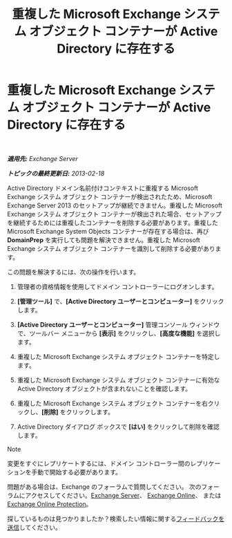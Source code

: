 ﻿---
title: '重複した Microsoft Exchange システム オブジェクト コンテナーが Active Directory に存在する'
TOCTitle: 重複した Microsoft Exchange システム オブジェクト コンテナーが Active Directory に存在する
ms:assetid: cd0f45ab-89de-4653-b50d-c1157c2329d5
ms:mtpsurl: https://technet.microsoft.com/ja-jp/library/ms.exch.setupreadiness.adiniterrorrule(v=EXCHG.150)
ms:contentKeyID: 48270055
ms.date: 04/24/2018
mtps_version: v=EXCHG.150
ms.translationtype: HT
---

# 重複した Microsoft Exchange システム オブジェクト コンテナーが Active Directory に存在する

 

_**適用先:** Exchange Server_

_**トピックの最終更新日:** 2013-02-18_

Active Directory ドメイン名前付けコンテキストに重複する Microsoft Exchange システム オブジェクト コンテナーが検出されたため、Microsoft Exchange Server 2013 のセットアップが継続できません。重複した Microsoft Exchange システム オブジェクト コンテナーが検出された場合、セットアップを継続するためには重複したコンテナーを削除する必要があります。重複した Microsoft Exchange System Objects コンテナーが存在する場合は、再び **DomainPrep** を実行しても問題を解決できません。重複した Microsoft Exchange システム オブジェクト コンテナーを識別して削除する必要があります。

この問題を解決するには、次の操作を行います。

1.  管理者の資格情報を使用してドメイン コントローラーにログオンします。

2.  **\[管理ツール\]** で、**\[Active Directory ユーザーとコンピューター\]** をクリックします。

3.  **\[Active Directory ユーザーとコンピューター\]** 管理コンソール ウィンドウで、ツールバー メニューから **\[表示\]** をクリックし、**\[高度な機能\]** を選択します。

4.  重複した Microsoft Exchange システム オブジェクト コンテナーを特定します。

5.  重複した Microsoft Exchange システム オブジェクト コンテナーに有効な Active Directory オブジェクトが含まれないことを確認します。

6.  重複した Microsoft Exchange システム オブジェクト コンテナーを右クリックし、**\[削除\]** をクリックします。

7.  Active Directory ダイアログ ボックスで **\[はい\]** をクリックして削除を確認します。


> [!NOTE]
> 変更をすぐにレプリケートするには、ドメイン コントローラー間のレプリケーションを手動で開始する必要があります。



問題がある場合は、Exchange のフォーラムで質問してください。 次のフォーラムにアクセスしてください。[Exchange Server](https://go.microsoft.com/fwlink/p/?linkid=60612)、 [Exchange Online](https://go.microsoft.com/fwlink/p/?linkid=267542)、 または [Exchange Online Protection](https://go.microsoft.com/fwlink/p/?linkid=285351)。

探しているものは見つかりましたか？検索したい情報に関する[フィードバックを送信](mailto:exsetuphelpfeedback@microsoft.com?subject=exchange%202013%20setup%20help%20feedback)してください。

